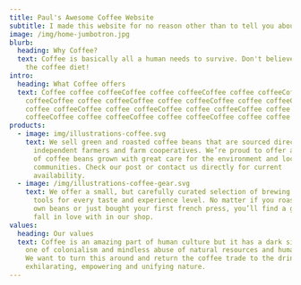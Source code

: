 ```yaml
---
title: Paul's Awesome Coffee Website
subtitle: I made this website for no reason other than to tell you about coffee.
image: /img/home-jumbotron.jpg
blurb:
  heading: Why Coffee?
  text: Coffee is basically all a human needs to survive. Don't believe me? Try
    the coffee diet!
intro:
  heading: What Coffee offers
  text: Coffee coffee coffeeCoffee coffee coffeeCoffee coffee coffeeCoffee coffee
    coffeeCoffee coffee coffeeCoffee coffee coffeeCoffee coffee coffeeCoffee
    coffee coffeeCoffee coffee coffeeCoffee coffee coffeeCoffee coffee
    coffeeCoffee coffee coffeeCoffee coffee coffeeCoffee coffee coffee
products:
  - image: img/illustrations-coffee.svg
    text: We sell green and roasted coffee beans that are sourced directly from
      independent farmers and farm cooperatives. We’re proud to offer a variety
      of coffee beans grown with great care for the environment and local
      communities. Check our post or contact us directly for current
      availability.
  - image: /img/illustrations-coffee-gear.svg
    text: We offer a small, but carefully curated selection of brewing gear and
      tools for every taste and experience level. No matter if you roast your
      own beans or just bought your first french press, you’ll find a gadget to
      fall in love with in our shop.
values:
  heading: Our values
  text: Coffee is an amazing part of human culture but it has a dark side too –
    one of colonialism and mindless abuse of natural resources and human lives.
    We want to turn this around and return the coffee trade to the drink’s
    exhilarating, empowering and unifying nature.
---
```

